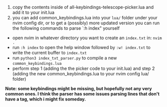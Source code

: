 1. copy the contents inside of all-keybindings-telescope-picker.lua and add it to your init.lua
2. you can add common_keybindings.lua into your `lua/` folder under your nvim config dir, or to get a (possibly) more updated version you can run the following commands to parse `:h index" yourself
- open nvim in whatever directory you want to create an `index.txt` in: `nvim .`
- run `:h index` to open the help window followed by `:w! index.txt` to write the current buffer to `index.txt`
- run `python3 index_txt_parser.py` to compile a new `common_keybindings.lua`
- perform step 1 (adding the the picker code to your init.lua) and step 2 (adding the new common_keybindings.lua to your nvim config lua/ folder)


__Note: some keybindings might be missing, but hopefully not any very common ones. I think the parser has some issues parsing lines that don't have a tag, which i might fix someday.__
